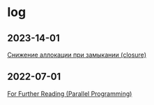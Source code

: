 # log

## 2023-14-01

[Снижение аллокации при замыкании (closure)](https://habr.com/ru/post/677818/)

## 2022-07-01

[For Further Reading (Parallel Programming)](https://learn.microsoft.com/en-us/dotnet/standard/parallel-programming/for-further-reading-parallel-programming)
